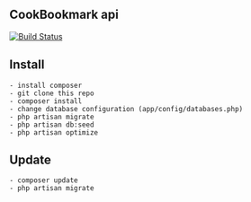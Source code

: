 ## CookBookmark api

[![Build Status](https://travis-ci.org/lahaxearnaud/cook-bookmarks.svg)](https://travis-ci.org/lahaxearnaud/cook-bookmarks)

## Install

    - install composer
    - git clone this repo
    - composer install
    - change database configuration (app/config/databases.php)
    - php artisan migrate
    - php artisan db:seed
    - php artisan optimize

## Update
	- composer update
	- php artisan migrate
